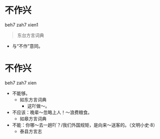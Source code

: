 # 不作兴
beh7 zah7 xien1
> 东台方言词典
- 与“不作”意同。

# 不作兴
beh7 zah7 xien
+ 不能够。
  * 如东方言词典
    - 这吖做～。
+ 不应该：晚辈～忽略上人！～浪费粮食。
  * 如皋方言词典
+ 不能：你哪～去一趟吖？/我们外国规矩，是向来～送客的。（文明小史·8）
  * 泰县方言志
